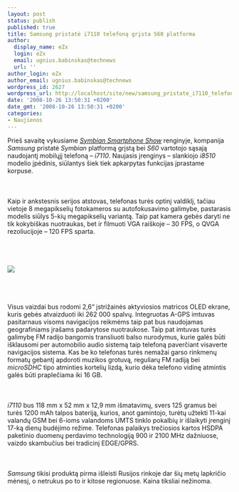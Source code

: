 ```yaml
---
layout: post
status: publish
published: true
title: Samsung pristatė i7110 telefoną grįsta S60 platforma
author:
  display_name: eZx
  login: eZx
  email: ugnius.babinskas@technews
  url: ''
author_login: eZx
author_email: ugnius.babinskas@technews
wordpress_id: 2627
wordpress_url: http://localhost/site/new/samsung_pristate_i7110_telefona_grista_s60_platforma/
date: '2008-10-26 13:50:31 +0200'
date_gmt: '2008-10-26 13:50:31 +0200'
categories:
- Naujienos
---
```

<p>Prieš savaitę vykusiame <a class="ns" href="http://www.smartphoneshow.com/ "><i>Symbian Smartphone Show</i></a> renginyje, kompanija <i>Samsung</i> pristatė <i>Symbian</i> platformą grįstą bei <i>S60</i> vartotojo sąsają naudojantį mobilųjį telefoną – <i>i7110</i>. Naujasis įrenginys – slankiojo <i>i8510</i> modelio įpėdinis, siūlantys šiek tiek apkarpytas funkcijas įprastame korpuse.<br />
<br><br />
<br>Kaip ir ankstesnis serijos atstovas, telefonas turės optinį valdiklį, tačiau vietoje 8 megapikselių fotokameros su autofokusavimo galimybe, pastarasis modelis siūlys 5-kių megapikselių variantą. Taip pat kamera gebės daryti ne tik kokybiškas nuotraukas, bet ir filmuoti VGA raiškoje – 30 FPS, o QVGA rezoliucijoje – 120 FPS sparta.<br />
<br><br />
<br><br><img src="http://www.technews.lt/upl/Failai/Samsung_i7110_front_large.jpg"><br><br />
<br><br />
<br>Visus vaizdai bus rodomi 2,6“ įstrižainės aktyviosios matricos OLED ekrane, kuris gebės atvaizduoti iki 262 000 spalvų. Integruotas A-GPS imtuvas pasitarnaus visoms navigacijos reikmėms taip pat bus naudojamas geografiniams įrašams padarytose nuotraukose. Taip pat imtuvas turės galimybę FM radijo bangomis transliuoti balso nurodymus, kurie galės būti išklausomi per automobilio audio sistemą taip telefoną paverčiant visaverte navigacijos sistema. Kas be ko telefonas turės nemažai garso rinkmenų formatų gebantį apdoroti muzikos grotuvą, reguliarų FM radiją bei <i>microSDHC</i> tipo atminties kortelių lizdą, kurio dėka telefono vidinę atmintis galės būti praplečiama iki 16 GB.<br />
<br><br />
<br><i>i7110</i> bus 118 mm x 52 mm x 12,9 mm išmatavimų, svers 125 gramus bei turės 1200 mAh talpos bateriją, kurios, anot gamintojo, turėtų užtekti 11-kai valandų GSM bei 6-ioms valandoms UMTS tinklo pokalbių ir išlaikyti įrenginį 17-ką dienų budėjimo režime. Telefonas palaikys trečiosios kartos HSDPA paketinio duomenų perdavimo technologiją 900 ir 2100 MHz dažniuose, vaizdo skambučius bei tradicinį EDGE/GPRS.<br />
<br><br />
<br><i>Samsung</i> tikisi produktą pirma išleisti Rusijos rinkoje dar šių metų lapkričio mėnesį, o netrukus po to ir kitose regionuose. Kaina tiksliai nežinoma.<br />
<br><br />
<br><br />
<br></p>
